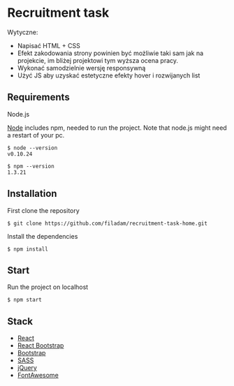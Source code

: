 
# Recruitment task

Wytyczne:
- Napisać HTML + CSS
- Efekt zakodowania strony powinien być możliwie taki sam jak na projekcie, im bliżej projektowi tym wyższa ocena pracy.
- Wykonać samodzielnie wersję responsywną
- Użyć JS aby uzyskać estetyczne efekty hover i rozwijanych list 

## Requirements

Node.js

[Node](http://nodejs.org/) includes npm, needed to run the project. Note that node.js might need a restart of your pc.

    $ node --version
    v0.10.24

    $ npm --version
    1.3.21

## Installation
First clone the repository

    $ git clone https://github.com/filadam/recruitment-task-home.git

Install the dependencies

    $ npm install
    
## Start
Run the project on localhost

    $ npm start

## Stack
- [React](http://facebook.github.io/react) 
- [React Bootstrap](https://react-bootstrap.github.io/)
- [Bootstrap](https://getbootstrap.com/)
- [SASS](https://sass-lang.com/)
- [jQuery](https://jquery.com/)
- [FontAwesome](https://fontawesome.com/)